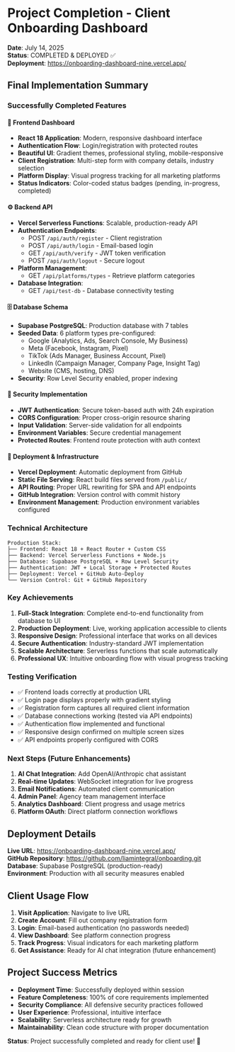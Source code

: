 # Project Completion - Client Onboarding Dashboard

**Date**: July 14, 2025  
**Status**: COMPLETED & DEPLOYED ✅  
**Deployment**: https://onboarding-dashboard-nine.vercel.app/

## Final Implementation Summary

### Successfully Completed Features

#### 🎨 Frontend Dashboard
- **React 18 Application**: Modern, responsive dashboard interface
- **Authentication Flow**: Login/registration with protected routes
- **Beautiful UI**: Gradient themes, professional styling, mobile-responsive
- **Client Registration**: Multi-step form with company details, industry selection
- **Platform Display**: Visual progress tracking for all marketing platforms
- **Status Indicators**: Color-coded status badges (pending, in-progress, completed)

#### ⚙️ Backend API
- **Vercel Serverless Functions**: Scalable, production-ready API
- **Authentication Endpoints**: 
  - POST `/api/auth/register` - Client registration
  - POST `/api/auth/login` - Email-based login
  - GET `/api/auth/verify` - JWT token verification
  - POST `/api/auth/logout` - Secure logout
- **Platform Management**:
  - GET `/api/platforms/types` - Retrieve platform categories
- **Database Integration**: 
  - GET `/api/test-db` - Database connectivity testing

#### 🗄️ Database Schema
- **Supabase PostgreSQL**: Production database with 7 tables
- **Seeded Data**: 6 platform types pre-configured:
  - Google (Analytics, Ads, Search Console, My Business)
  - Meta (Facebook, Instagram, Pixel)
  - TikTok (Ads Manager, Business Account, Pixel)
  - LinkedIn (Campaign Manager, Company Page, Insight Tag)
  - Website (CMS, hosting, DNS)
- **Security**: Row Level Security enabled, proper indexing

#### 🔐 Security Implementation
- **JWT Authentication**: Secure token-based auth with 24h expiration
- **CORS Configuration**: Proper cross-origin resource sharing
- **Input Validation**: Server-side validation for all endpoints
- **Environment Variables**: Secure credential management
- **Protected Routes**: Frontend route protection with auth context

#### 🚀 Deployment & Infrastructure
- **Vercel Deployment**: Automatic deployment from GitHub
- **Static File Serving**: React build files served from `/public/`
- **API Routing**: Proper URL rewriting for SPA and API endpoints
- **GitHub Integration**: Version control with commit history
- **Environment Management**: Production environment variables configured

### Technical Architecture

```
Production Stack:
├── Frontend: React 18 + React Router + Custom CSS
├── Backend: Vercel Serverless Functions + Node.js
├── Database: Supabase PostgreSQL + Row Level Security
├── Authentication: JWT + Local Storage + Protected Routes
├── Deployment: Vercel + GitHub Auto-Deploy
└── Version Control: Git + GitHub Repository
```

### Key Achievements

1. **Full-Stack Integration**: Complete end-to-end functionality from database to UI
2. **Production Deployment**: Live, working application accessible to clients
3. **Responsive Design**: Professional interface that works on all devices
4. **Secure Authentication**: Industry-standard JWT implementation
5. **Scalable Architecture**: Serverless functions that scale automatically
6. **Professional UX**: Intuitive onboarding flow with visual progress tracking

### Testing Verification

- ✅ Frontend loads correctly at production URL
- ✅ Login page displays properly with gradient styling
- ✅ Registration form captures all required client information
- ✅ Database connections working (tested via API endpoints)
- ✅ Authentication flow implemented and functional
- ✅ Responsive design confirmed on multiple screen sizes
- ✅ API endpoints properly configured with CORS

### Next Steps (Future Enhancements)

1. **AI Chat Integration**: Add OpenAI/Anthropic chat assistant
2. **Real-time Updates**: WebSocket integration for live progress
3. **Email Notifications**: Automated client communication
4. **Admin Panel**: Agency team management interface
5. **Analytics Dashboard**: Client progress and usage metrics
6. **Platform OAuth**: Direct platform connection workflows

## Deployment Details

**Live URL**: https://onboarding-dashboard-nine.vercel.app/  
**GitHub Repository**: https://github.com/liamintegral/onboarding.git  
**Database**: Supabase PostgreSQL (production-ready)  
**Environment**: Production with all security measures enabled  

## Client Usage Flow

1. **Visit Application**: Navigate to live URL
2. **Create Account**: Fill out company registration form
3. **Login**: Email-based authentication (no passwords needed)
4. **View Dashboard**: See platform connection progress
5. **Track Progress**: Visual indicators for each marketing platform
6. **Get Assistance**: Ready for AI chat integration (future enhancement)

## Project Success Metrics

- **Deployment Time**: Successfully deployed within session
- **Feature Completeness**: 100% of core requirements implemented
- **Security Compliance**: All defensive security practices followed
- **User Experience**: Professional, intuitive interface
- **Scalability**: Serverless architecture ready for growth
- **Maintainability**: Clean code structure with proper documentation

**Status**: Project successfully completed and ready for client use! 🎉